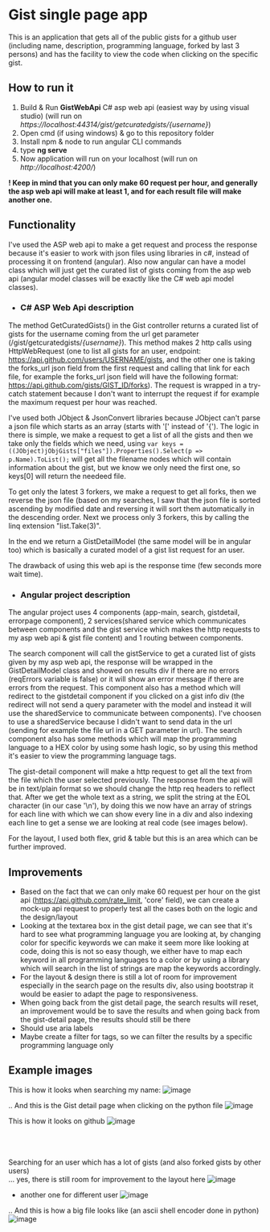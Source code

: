 # Gist single page app

This is an application that gets all of the public gists for a github user (including name, description, programming language, forked by last 3 persons) and has the facility to view the code when clicking on the specific gist.

## How to run it
1. Build & Run **GistWebApi** C# asp web api (easiest way by using visual studio) (will run on *https://localhost:44314/gist/getcuratedgists/{username}*)
2. Open cmd (if using windows) & go to this repository folder
3. Install npm & node to run angular CLI commands
4. type **ng serve**
5. Now application will run on your localhost (will run on *http://localhost:4200/*)

**! Keep in mind that you can only make 60 request per hour, and generally the asp web api will make at least 1, and for each result file will make another one.**

## Functionality
I've used the ASP web api to make a get request and process the response because it's easier to work with json files using libraries in c#, instead of processing it on frontend (angular). Also now angular can have a model class which will just get the curated list of gists coming from the asp web api (angular model classes will be exactly like the C# web api model classes).

- ### C# ASP Web Api description
The method GetCuratedGists() in the Gist controller returns a curated list of gists for the username coming from the url get parameter (/gist/getcuratedgists/*{username}*).
This method makes 2 http calls using HttpWebRequest (one to list all gists for an user, endpoint: https://api.github.com/users/USERNAME/gists, and the other one is taking the forks_url json field from the first request and calling that link for each file, for example the forks_url json field will have the following format: https://api.github.com/gists/GIST_ID/forks). The request is wrapped in a try-catch statement because I don't want to interrupt the request if for example the maximum request per hour was reached.

I've used both JObject & JsonConvert libraries because JObject can't parse a json file which starts as an array (starts with '[' instead of '{'). The logic in there is simple, we make a request to get a list of all the gists and then we take only the fields which we need, using ```var keys = ((JObject)jObjGists["files"]).Properties().Select(p => p.Name).ToList();``` will get all the filename nodes which will contain information about the gist, but we know we only need the first one, so keys[0] will return the needeed file. 

To get only the latest 3 forkers, we make a request to get all forks, then we reverse the json file (based on my searches, I saw that the json file is sorted ascending by modified date and reversing it will sort them automatically in the descending order. Next we process only 3 forkers, this by calling the linq extension "list.Take(3)".

In the end we return a GistDetailModel (the same model will be in angular too) which is basically a curated model of a gist list request for an user.

The drawback of using this web api is the response time (few seconds more wait time).

- ### Angular project description
The angular project uses 4 components (app-main, search, gistdetail, errorpage component), 2 services(shared service which communicates between components and the gist service which makes the http requests to my asp web api & gist file content) and 1 routing between components. 

The search component will call the gistService to get a curated list of gists given by my asp web api, the response will be wrapped in the GistDetailModel class and showed on results div if there are no errors (reqErrors variable is false) or it will show an error message if there are errors from the request. This component also has a method which will redirect to the gistdetail component if you clicked on a gist info div (the redirect will not send a query parameter with the model and instead it will use the sharedService to communicate between components). I've choosen to use a sharedService because I didn't want to send data in the url (sending for example the file url in a GET parameter in url). The search component also has some methods which will map the programming language to a HEX color by using some hash logic, so by using this method it's easier to view the programming language tags.

The gist-detail component will make a http request to get all the text from the file which the user selected previously. The response from the api will be in text/plain format so we should change the http req headers to reflect that. After we get the whole text as a string, we split the string at the EOL character (in our case '\n'), by doing this we now have an array of strings for each line with which we can show every line in a div and also indexing each line to get a sense we are looking at real code (see images below).

For the layout, I used both flex, grid & table but this is an area which can be further improved.

## Improvements

- Based on the fact that we can only make 60 request per hour on the gist api (https://api.github.com/rate_limit, 'core' field), we can create a mock-up api request to properly test all the cases both on the logic and the design/layout
- Looking at the textarea box in the gist detail page, we can see that it's hard to see what programming language you are looking at, by changing color for specific keywords we can make it seem more like looking at code, doing this is not so easy though, we either have to map each keyword in all programming languages to a color or by using a library which will search in the list of strings are map the keywords accordingly.
- For the layout & design there is still a lot of room for improvement especially in the search page on the results div, also using bootstrap it would be easier to adapt the page to responsiveness.
- When going back from the gist detail page, the search results will reset, an improvement would be to save the results and when going back from the gist-detail page, the results should still be there
- Should use aria labels
- Maybe create a filter for tags, so we can filter the results by a specific programming language only

## Example images

This is how it looks when searching my name:
![image](https://user-images.githubusercontent.com/38291834/120917183-62457a00-c6b6-11eb-83c7-4c2d9df9c1f5.png)

.. And this is the Gist detail page when clicking on the python file
![image](https://user-images.githubusercontent.com/38291834/120917196-7d17ee80-c6b6-11eb-8199-d657c54455ab.png)

This is how it looks on github
![image](https://user-images.githubusercontent.com/38291834/120917200-84d79300-c6b6-11eb-8521-0b97b3e4e5f1.png)


<br/><br/><br/>
Searching for an user which has a lot of gists (and also forked gists by other users)  
... yes, there is still room for improvement to the layout here
![image](https://user-images.githubusercontent.com/38291834/120921009-4a77f100-c6ca-11eb-8424-6b9b28b7f1fe.png)

+ another one for different user
![image](https://user-images.githubusercontent.com/38291834/120921079-a6db1080-c6ca-11eb-9cbc-39d8e101bdc5.png)


.. And this is how a big file looks like (an ascii shell encoder done in python)
![image](https://user-images.githubusercontent.com/38291834/120918995-fff17700-c6bf-11eb-8e41-fe68c0afa8d3.png)

